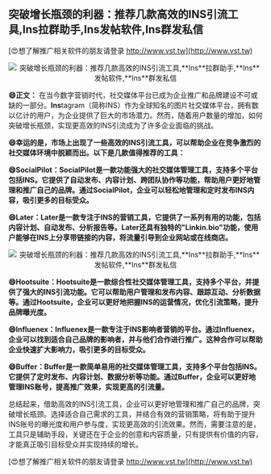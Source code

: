 ## **突破增长瓶颈的利器：推荐几款高效的INS引流工具,**Ins**拉群助手,**Ins**发帖软件,**Ins**群发私信**

[😍想了解推广相关软件的朋友请登录 http://www.vst.tw](http://www.vst.tw)

 <center><img src="https://vst.tw/MP4/tuiguang/png/2.png" alt="突破增长瓶颈的利器：推荐几款高效的INS引流工具,**Ins**拉群助手,**Ins**发帖软件,**Ins**群发私信"></center>

**😄正文：**
在当今数字营销时代，社交媒体平台已成为企业推广和品牌建设不可或缺的一部分。**Ins**tagram（简称INS）作为全球知名的图片社交媒体平台，拥有数以亿计的用户，为企业提供了巨大的市场潜力。然而，随着用户数量的增加，如何突破增长瓶颈，实现更高效的INS引流成为了许多企业面临的挑战。

**😄幸运的是，市场上出现了一些高效的INS引流工具，可以帮助企业在竞争激烈的社交媒体环境中脱颖而出。以下是几款值得推荐的工具：**

**😄SocialPilot：SocialPilot是一款功能强大的社交媒体管理工具，支持多个平台包括INS。它提供了自动发布、内容计划、跨团队协作等功能，帮助用户更好地管理和推广自己的品牌。通过SocialPilot，企业可以轻松地管理和定时发布INS内容，吸引更多的目标受众。**

**😄Later：Later是一款专注于INS的营销工具，它提供了一系列有用的功能，包括内容计划、自动发布、分析报告等。Later还具有独特的"Linkin.bio"功能，使用户能够在INS上分享带链接的内容，将流量引导到企业网站或在线商店。**

 <center><img src="https://vst.tw/MP4/tuiguang/png/4.png" alt="突破增长瓶颈的利器：推荐几款高效的INS引流工具,**Ins**拉群助手,**Ins**发帖软件,**Ins**群发私信"></center>

**😄Hootsuite：Hootsuite是一款综合性社交媒体管理工具，支持多个平台，并提供了强大的INS引流功能。它可以帮助用户管理和发布内容、跟踪互动、分析数据等。通过Hootsuite，企业可以更好地把握INS的运营情况，优化引流策略，提升品牌曝光度。**

**😄Influenex：Influenex是一款专注于INS影响者营销的平台。通过Influenex，企业可以找到适合自己品牌的影响者，并与他们合作进行推广。这种合作可以帮助企业快速扩大影响力，吸引更多的目标受众。**

**😄Buffer：Buffer是一款简单易用的社交媒体管理工具，支持多个平台包括INS。它提供了定时发布、内容计划、数据分析等功能。通过Buffer，企业可以更好地管理INS账号，提高推广效果，实现更高的引流量。**

总结起来，借助高效的INS引流工具，企业可以更好地管理和推广自己的品牌，突破增长瓶颈。选择适合自己需求的工具，并结合有效的营销策略，将有助于提升INS账号的曝光度和用户参与度，实现更高效的引流效果。然而，需要注意的是，工具只是辅助手段，关键还在于企业的创意和内容质量，只有提供有价值的内容，才能真正吸引目标受众并实现持续的增长。

[😍想了解推广相关软件的朋友请登录 http://www.vst.tw](http://www.vst.tw)



